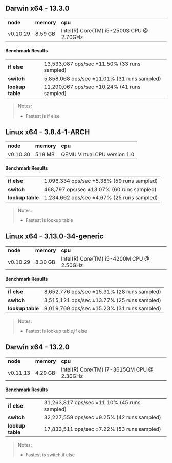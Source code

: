 Darwin x64 - 13.3.0
-----

<table><tr><td><b>node</b></td><td><b>memory</b></td><td><b>cpu</b></td></tr><tr><td>v0.10.29</td><td>8.59 GB</td><td>Intel(R) Core(TM) i5-2500S CPU @ 2.70GHz</td></tr></table>

#### Benchmark Results ####

<table><tr><td><b>if else</b></td><td>13,533,087 ops/sec ±11.50% (33 runs sampled)</td></tr><tr><td><b>switch</b></td><td>5,858,068 ops/sec ±11.01% (31 runs sampled)</td></tr><tr><td><b>lookup table</b></td><td>11,290,067 ops/sec ±10.24% (41 runs sampled)</td></tr></table>

> Notes:
> - Fastest is if else

Linux x64 - 3.8.4-1-ARCH
-----

<table><tr><td><b>node</b></td><td><b>memory</b></td><td><b>cpu</b></td></tr><tr><td>v0.10.30</td><td>519 MB</td><td>QEMU Virtual CPU version 1.0</td></tr></table>

#### Benchmark Results ####

<table><tr><td><b>if else</b></td><td>1,096,334 ops/sec ±5.38% (59 runs sampled)</td></tr><tr><td><b>switch</b></td><td>468,797 ops/sec ±13.07% (60 runs sampled)</td></tr><tr><td><b>lookup table</b></td><td>1,234,662 ops/sec ±4.67% (25 runs sampled)</td></tr></table>

> Notes:
> - Fastest is lookup table

Linux x64 - 3.13.0-34-generic
-----

<table><tr><td><b>node</b></td><td><b>memory</b></td><td><b>cpu</b></td></tr><tr><td>v0.10.29</td><td>8.30 GB</td><td>Intel(R) Core(TM) i5-4200M CPU @ 2.50GHz</td></tr></table>

#### Benchmark Results ####

<table><tr><td><b>if else</b></td><td>8,652,776 ops/sec ±15.31% (28 runs sampled)</td></tr><tr><td><b>switch</b></td><td>3,515,121 ops/sec ±13.77% (25 runs sampled)</td></tr><tr><td><b>lookup table</b></td><td>9,019,769 ops/sec ±15.23% (31 runs sampled)</td></tr></table>

> Notes:
> - Fastest is lookup table,if else

Darwin x64 - 13.2.0
-----

<table><tr><td><b>node</b></td><td><b>memory</b></td><td><b>cpu</b></td></tr><tr><td>v0.11.13</td><td>4.29 GB</td><td>Intel(R) Core(TM) i7-3615QM CPU @ 2.30GHz</td></tr></table>

#### Benchmark Results ####

<table><tr><td><b>if else</b></td><td>31,263,817 ops/sec ±11.10% (45 runs sampled)</td></tr><tr><td><b>switch</b></td><td>32,227,559 ops/sec ±9.25% (42 runs sampled)</td></tr><tr><td><b>lookup table</b></td><td>17,833,511 ops/sec ±7.22% (53 runs sampled)</td></tr></table>

> Notes:
> - Fastest is switch,if else

